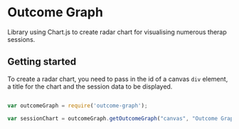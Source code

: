 # Outcome Graph

Library using Chart.js to create radar chart for visualising numerous therap sessions.

## Getting started

To create a radar chart, you need to pass in the id of a canvas `div` element, a title for the chart and the session data to be displayed.

```js

var outcomeGraph = require('outcome-graph');

var sessionChart = outcomeGraph.getOutcomeGraph("canvas", "Outcome Graph", sessionData);

```

